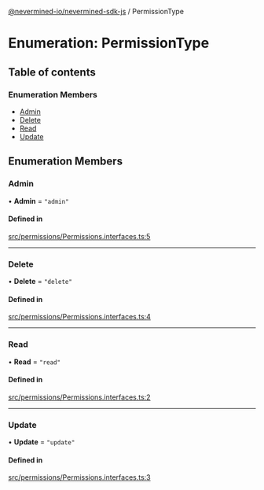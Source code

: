 [@nevermined-io/nevermined-sdk-js](../code-reference.md) / PermissionType

# Enumeration: PermissionType

## Table of contents

### Enumeration Members

- [Admin](PermissionType.md#admin)
- [Delete](PermissionType.md#delete)
- [Read](PermissionType.md#read)
- [Update](PermissionType.md#update)

## Enumeration Members

### Admin

• **Admin** = ``"admin"``

#### Defined in

[src/permissions/Permissions.interfaces.ts:5](https://github.com/nevermined-io/sdk-js/blob/55f88d2/src/permissions/Permissions.interfaces.ts#L5)

___

### Delete

• **Delete** = ``"delete"``

#### Defined in

[src/permissions/Permissions.interfaces.ts:4](https://github.com/nevermined-io/sdk-js/blob/55f88d2/src/permissions/Permissions.interfaces.ts#L4)

___

### Read

• **Read** = ``"read"``

#### Defined in

[src/permissions/Permissions.interfaces.ts:2](https://github.com/nevermined-io/sdk-js/blob/55f88d2/src/permissions/Permissions.interfaces.ts#L2)

___

### Update

• **Update** = ``"update"``

#### Defined in

[src/permissions/Permissions.interfaces.ts:3](https://github.com/nevermined-io/sdk-js/blob/55f88d2/src/permissions/Permissions.interfaces.ts#L3)
